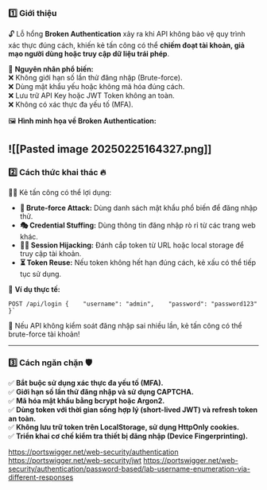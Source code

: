 ### **1️⃣ Giới thiệu**

🔓 Lỗ hổng **Broken Authentication** xảy ra khi API không bảo vệ quy trình xác thực đúng cách, khiến kẻ tấn công có thể **chiếm đoạt tài khoản, giả mạo người dùng hoặc truy cập dữ liệu trái phép**.

📌 **Nguyên nhân phổ biến:**  
❌ Không giới hạn số lần thử đăng nhập (Brute-force).  
❌ Dùng mật khẩu yếu hoặc không mã hóa đúng cách.  
❌ Lưu trữ API Key hoặc JWT Token không an toàn.  
❌ Không có xác thực đa yếu tố (MFA).

🖼 **Hình minh họa về Broken Authentication:**  

![[Pasted image 20250225164327.png]]
---

### **2️⃣ Cách thức khai thác 🔥**

👨‍💻 Kẻ tấn công có thể lợi dụng:

- **🔢 Brute-force Attack:** Dùng danh sách mật khẩu phổ biến để đăng nhập thử.
- **🎭 Credential Stuffing:** Dùng thông tin đăng nhập rò rỉ từ các trang web khác.
- **🕵️‍♂️ Session Hijacking:** Đánh cắp token từ URL hoặc local storage để truy cập tài khoản.
- **⏳ Token Reuse:** Nếu token không hết hạn đúng cách, kẻ xấu có thể tiếp tục sử dụng.

📌 **Ví dụ thực tế:**

```http
POST /api/login {    "username": "admin",    "password": "password123" }`
```
🚨 Nếu API không kiểm soát đăng nhập sai nhiều lần, kẻ tấn công có thể brute-force tài khoản!

---

### **3️⃣ Cách ngăn chặn 🛡**

✅ **Bắt buộc sử dụng xác thực đa yếu tố (MFA).**  
✅ **Giới hạn số lần thử đăng nhập và sử dụng CAPTCHA.**  
✅ **Mã hóa mật khẩu bằng bcrypt hoặc Argon2.**  
✅ **Dùng token với thời gian sống hợp lý (short-lived JWT) và refresh token an toàn.**  
✅ **Không lưu trữ token trên LocalStorage, sử dụng HttpOnly cookies.**  
✅ **Triển khai cơ chế kiểm tra thiết bị đăng nhập (Device Fingerprinting).**

https://portswigger.net/web-security/authentication
https://portswigger.net/web-security/jwt
https://portswigger.net/web-security/authentication/password-based/lab-username-enumeration-via-different-responses